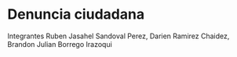 # Denuncia ciudadana
Integrantes
Ruben Jasahel Sandoval Perez, 
Darien Ramirez Chaidez, 
Brandon Julian Borrego Irazoqui
